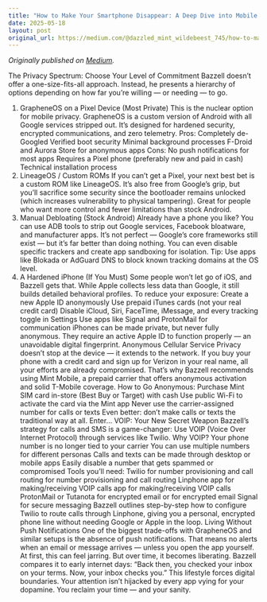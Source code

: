 ```yaml
---
title: "How to Make Your Smartphone Disappear: A Deep Dive into Mobile Privacy"
date: 2025-05-18
layout: post
original_url: https://medium.com/@dazzled_mint_wildebeest_745/how-to-make-your-smartphone-disappear-a-deep-dive-into-mobile-privacy-5a1a0fccf5c4?source=rss-9499e60cb547------2
---
```


*Originally published on [Medium](https://medium.com/@dazzled_mint_wildebeest_745/how-to-make-your-smartphone-disappear-a-deep-dive-into-mobile-privacy-5a1a0fccf5c4?source=rss-9499e60cb547------2).*

The Privacy Spectrum: Choose Your Level of Commitment
Bazzell doesn’t offer a one-size-fits-all approach. Instead, he presents a hierarchy of options depending on how far you’re willing — or needing — to go.
1. GrapheneOS on a Pixel Device (Most Private)
This is the nuclear option for mobile privacy. GrapheneOS is a custom version of Android with all Google services stripped out. It’s designed for hardened security, encrypted communications, and zero telemetry.
Pros:
Completely de-Googled
Verified boot security
Minimal background processes
F-Droid and Aurora Store for anonymous apps
Cons:
No push notifications for most apps
Requires a Pixel phone (preferably new and paid in cash)
Technical installation process
2. LineageOS / Custom ROMs
If you can’t get a Pixel, your next best bet is a custom ROM like LineageOS. It’s also free from Google’s grip, but you’ll sacrifice some security since the bootloader remains unlocked (which increases vulnerability to physical tampering).
Great for people who want more control and fewer limitations than stock Android.
3. Manual Debloating (Stock Android)
Already have a phone you like? You can use ADB tools to strip out Google services, Facebook bloatware, and manufacturer apps.
It’s not perfect — Google’s core frameworks still exist — but it’s far better than doing nothing. You can even disable specific trackers and create app sandboxing for isolation.
Tip: Use apps like Blokada or AdGuard DNS to block known tracking domains at the OS level.
4. A Hardened iPhone (If You Must)
Some people won’t let go of iOS, and Bazzell gets that. While Apple collects less data than Google, it still builds detailed behavioral profiles.
To reduce your exposure:
Create a new Apple ID anonymously
Use prepaid iTunes cards (not your real credit card)
Disable iCloud, Siri, FaceTime, iMessage, and every tracking toggle in Settings
Use apps like Signal and ProtonMail for communication
iPhones can be made private, but never fully anonymous. They require an active Apple ID to function properly — an unavoidable digital fingerprint.
Anonymous Cellular Service
Privacy doesn’t stop at the device — it extends to the network.
If you buy your phone with a credit card and sign up for Verizon in your real name, all your efforts are already compromised. That’s why Bazzell recommends using Mint Mobile, a prepaid carrier that offers anonymous activation and solid T-Mobile coverage.
How to Go Anonymous:
Purchase Mint SIM card in-store (Best Buy or Target) with cash
Use public Wi-Fi to activate the card via the Mint app
Never use the carrier-assigned number for calls or texts
Even better: don’t make calls or texts the traditional way at all. Enter…
VOIP: Your New Secret Weapon
Bazzell’s strategy for calls and SMS is a game-changer: Use VOIP (Voice Over Internet Protocol) through services like Twilio.
Why VOIP?
Your phone number is no longer tied to your carrier
You can use multiple numbers for different personas
Calls and texts can be made through desktop or mobile apps
Easily disable a number that gets spammed or compromised
Tools you’ll need:
Twilio for number provisioning and call routing
for number provisioning and call routing Linphone app for making/receiving VOIP calls
app for making/receiving VOIP calls ProtonMail or Tutanota for encrypted email
or for encrypted email Signal for secure messaging
Bazzell outlines step-by-step how to configure Twilio to route calls through Linphone, giving you a personal, encrypted phone line without needing Google or Apple in the loop.
Living Without Push Notifications
One of the biggest trade-offs with GrapheneOS and similar setups is the absence of push notifications. That means no alerts when an email or message arrives — unless you open the app yourself.
At first, this can feel jarring. But over time, it becomes liberating.
Bazzell compares it to early internet days:
“Back then, you checked your inbox on your terms. Now, your inbox checks you.”
This lifestyle forces digital boundaries. Your attention isn’t hijacked by every app vying for your dopamine. You reclaim your time — and your sanity.